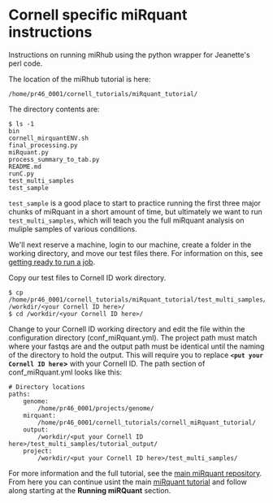 # Cornell specific miRquant instructions

Instructions on running miRhub using the python wrapper for Jeanette's perl code.

The location of the miRhub tutorial is here:
```
/home/pr46_0001/cornell_tutorials/miRquant_tutorial/
```

The directory contents are:
```
$ ls -1
bin
cornell_mirquantENV.sh
final_processing.py
miRquant.py
process_summary_to_tab.py
README.md
runC.py
test_multi_samples
test_sample
```

`test_sample` is a good place to start to practice running the first three major chunks of miRquant in a short amount of time, but ultimately we want to run `test_multi_samples`, which will teach you the full miRquant analysis on muliple samples of various conditions.

We'll next reserve a machine, login to our machine, create a folder in the working directory, and move our test files there. For information on this, see [getting ready to run a job](https://github.com/Sethupathy-Lab/cornell_tutorials/blob/master/getting_ready_to_run_a_job.md).

Copy our test files to Cornell ID work directory.
```
$ cp /home/pr46_0001/cornell_tutorials/miRquant_tutorial/test_multi_samples/* /workdir/<your Cornell ID here>/
$ cd /workdir/<your Cornell ID here>/
```

Change to your Cornell ID working directory and edit the file within the configuration directory (conf_miRquant.yml). The project path must match where your fastqs are and the output path must be identical until the naming of the directory to hold the output. This will require you to replace **``<put your Cornell ID here``>** with your Cornell ID. The path section of conf_miRquant.yml looks like this:
```
# Directory locations
paths:
    genome:
        /home/pr46_0001/projects/genome/
    mirquant:
        /home/pr46_0001/cornell_tutorials/cornell_miRquant_tutorial/
    output:
        /workdir/<put your Cornell ID here>/test_multi_samples/tutorial_output/
    project:
        /workdir/<put your Cornell ID here>/test_multi_samples/
```

For more information and the full tutorial, see the [main miRquant repository](https://github.com/Sethupathy-Lab/miRquant). From here you can continue usint the main [miRquant tutorial](https://github.com/Sethupathy-Lab/miRquant/blob/master/tutorial/TUTORIAL.md) and follow along starting at the **Running miRQuant** section.
